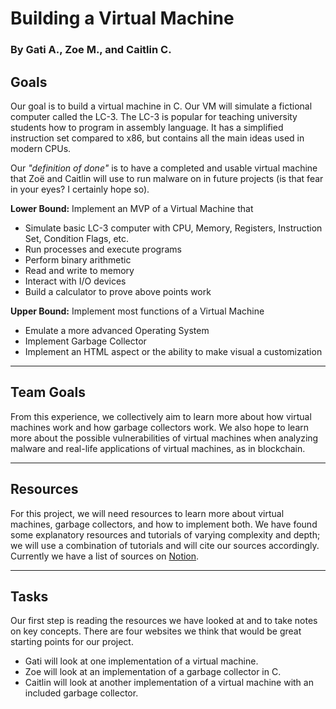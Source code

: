 # Building a Virtual Machine
### By Gati A., Zoe M., and Caitlin C.

## Goals

Our goal is to build a virtual machine in C. Our VM will simulate a fictional computer called the LC-3. The LC-3 is popular for teaching university students how to program in assembly language. It has a simplified instruction set compared to x86, but contains all the main ideas used in modern CPUs.

Our *"definition of done"* is to have a completed and usable virtual machine that Zoë and Caitlin will use to run malware on in future projects (is that fear in your eyes? I certainly hope so).

**Lower Bound:** Implement an MVP of a Virtual Machine that 

- Simulate basic LC-3 computer with CPU, Memory, Registers, Instruction Set, Condition Flags, etc.
- Run processes and execute programs
- Perform binary arithmetic
- Read and write to memory
- Interact with I/O devices
- Build a calculator to prove above points work

**Upper Bound:** Implement most functions of a Virtual Machine

- Emulate a more advanced Operating System
- Implement Garbage Collector
- Implement an HTML aspect or the ability to make visual a customization

___

## Team Goals

From this experience, we collectively aim to learn more about how virtual machines work and how garbage collectors work. We also hope to learn more about the possible vulnerabilities of virtual machines when analyzing malware and real-life applications of virtual machines, as in blockchain.

___

## Resources

For this project, we will need resources to learn more about virtual machines, garbage collectors, and how to implement both. We have found some explanatory resources and tutorials of varying complexity and depth; we will use a combination of tutorials and will cite our sources accordingly. Currently we have a list of sources on [Notion](https://www.notion.so/Building-A-Virtual-Machine-6cca4d552bc54c99ad363216cb1f9462). 

___

## Tasks

Our first step is reading the resources we have looked at and to take notes on key concepts. There are four websites we think that would be great starting points for our project. 

- Gati will look at one implementation of a virtual machine.
- Zoe will look at an implementation of a garbage collector in C.
- Caitlin will look at another implementation of a virtual machine with an included garbage collector.
